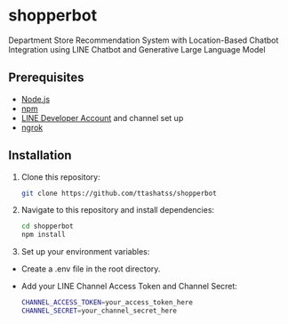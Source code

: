 # shopperbot
Department Store Recommendation System with Location-Based Chatbot Integration using LINE Chatbot and Generative Large Language Model

## Prerequisites

- [Node.js](https://nodejs.org/)
- [npm](https://www.npmjs.com/)
- [LINE Developer Account](https://developers.line.me/) and channel set up
- [ngrok](https://ngrok.com/download)

## Installation

1. Clone this repository:

   ```bash
   git clone https://github.com/ttashatss/shopperbot

2. Navigate to this repository and install dependencies:
    ```bash
    cd shopperbot
    npm install

3. Set up your environment variables:
- Create a .env file in the root directory.
- Add your LINE Channel Access Token and Channel Secret:
  
    ```bash
    CHANNEL_ACCESS_TOKEN=your_access_token_here
    CHANNEL_SECRET=your_channel_secret_here

